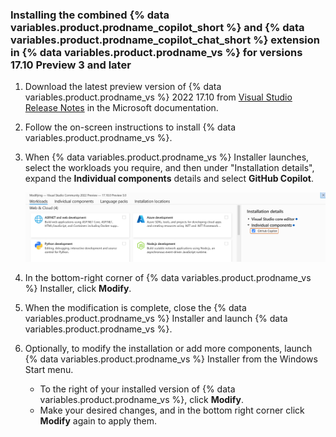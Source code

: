 ### Installing the combined {% data variables.product.prodname_copilot_short %} and {% data variables.product.prodname_copilot_chat_short %} extension in {% data variables.product.prodname_vs %} for versions 17.10 Preview 3 and later

1. Download the latest preview version of {% data variables.product.prodname_vs %} 2022 17.10 from [Visual Studio Release Notes](https://learn.microsoft.com/en-us/visualstudio/releases/2022/release-notes-preview) in the Microsoft documentation.
1. Follow the on-screen instructions to install {% data variables.product.prodname_vs %}.
1. When {% data variables.product.prodname_vs %} Installer launches, select the workloads you require, and then under "Installation details", expand the **Individual components** details and select **GitHub Copilot**.

   ![Screenshot of the {% data variables.product.prodname_vs %} Installer. The {% data variables.product.prodname_copilot %} component is highlighted with an orange outline.](/assets/images/help/copilot/install-copilot-extension-visual-studio-17-10.png)
1. In the bottom-right corner of {% data variables.product.prodname_vs %} Installer, click **Modify**.
1. When the modification is complete, close the {% data variables.product.prodname_vs %} Installer and launch {% data variables.product.prodname_vs %}.
1. Optionally, to modify the installation or add more components, launch {% data variables.product.prodname_vs %} Installer from the Windows Start menu.
    * To the right of your installed version of {% data variables.product.prodname_vs %}, click **Modify**.
    * Make your desired changes, and in the bottom right corner click **Modify** again to apply them.

